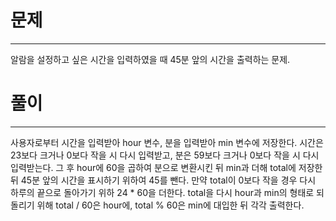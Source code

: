# 문제

_______
알람을 설정하고 싶은 시간을 입력하였을 때 45분 앞의 시간을 출력하는 문제.

# 풀이

_______
사용자로부터 시간을 입력받아 hour 변수, 분을 입력받아 min 변수에
저장한다. 시간은 23보다 크거나 0보다 작을 시 다시 입력받고, 분은 59보다 
크거나 0보다 작을 시 다시 입력받는다. 그 후 hour에 60을 곱하여 
분으로 변환시킨 뒤 min과 더해 total에 저장한 뒤 45분 앞의 시간을 표시하기
위하여 45를 뺀다. 만약 total이 0보다 작을 경우 다시 하루의 끝으로 
돌아가기 위하 24 * 60을 더한다. total을 다시 hour과 min의 형태로
되돌리기 위해 total / 60은 hour에, total % 60은 min에 대입한 뒤 각각
출력한다.
    